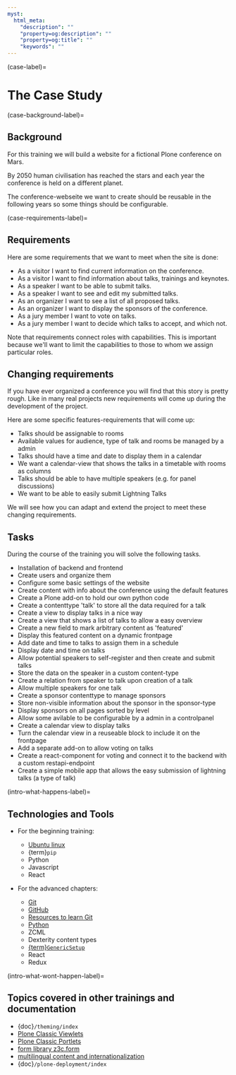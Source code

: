 ```yaml
---
myst:
  html_meta:
    "description": ""
    "property=og:description": ""
    "property=og:title": ""
    "keywords": ""
---
```


(case-label)=

# The Case Study

(case-background-label)=

## Background

For this training we will build a website for a fictional Plone conference on Mars.

By 2050 human civilisation has reached the stars and each year the conference is held on a different planet.

The conference-webseite we want to create should be reusable in the following years so some things should be configurable.

(case-requirements-label)=

## Requirements

Here are some requirements that we want to meet when the site is done:

- As a visitor I want to find current information on the conference.
- As a visitor I want to find information about talks, trainings and keynotes.
- As a speaker I want to be able to submit talks.
- As a speaker I want to see and edit my submitted talks.
- As an organizer I want to see a list of all proposed talks.
- As an organizer I want to display the sponsors of the conference.
- As a jury member I want to vote on talks.
- As a jury member I want to decide which talks to accept, and which not.

Note that requirements connect roles with capabilities.
This is important because we'll want to limit the capabilities to those to whom we assign particular roles.

## Changing requirements

If you have ever organized a conference you will find that this story is pretty rough.
Like in many real projects new requirements will come up during the development of the project.

Here are some specific features-requirements that will come up:

- Talks should be assignable to rooms
- Available values for audience, type of talk and rooms be managed by a admin
- Talks should have a time and date to display them in a calendar
- We want a calendar-view that shows the talks in a timetable with rooms as columns
- Talks should be able to have multiple speakers (e.g. for panel discussions)
- We want to be able to easily submit Lightning Talks

We will see how you can adapt and extend the project to meet these changing requirements.

## Tasks

During the course of the training you will solve the following tasks.

- Installation of backend and frontend
- Create users and organize them
- Configure some basic settings of the website
- Create content with info about the conference using the default features
- Create a Plone add-on to hold our own python code
- Create a contenttype 'talk' to store all the data required for a talk
- Create a view to display talks in a nice way
- Create a view that shows a list of talks to allow a easy overview
- Create a new field to mark arbitrary content as 'featured'
- Display this featured content on a dynamic frontpage
- Add date and time to talks to assign them in a schedule
- Display date and time on talks
- Allow potential speakers to self-register and then create and submit talks
- Store the data on the speaker in a custom content-type
- Create a relation from speaker to talk upon creation of a talk
- Allow multiple speakers for one talk
- Create a sponsor contenttype to manage sponsors
- Store non-visible information about the sponsor in the sponsor-type
- Display sponsors on all pages sorted by level
- Allow some avilable to be configurable by a admin in a controlpanel
- Create a calendar view to display talks
- Turn the calendar view in a reuseable block to include it on the frontpage
- Add a separate add-on to allow voting on talks
- Create a react-component for voting and connect it to the backend with a custom restapi-endpoint
- Create a simple mobile app that allows the easy submission of lightning talks (a type of talk)

(intro-what-happens-label)=

## Technologies and Tools

- For the beginning training:
  
  - [Ubuntu linux](https://ubuntu.com/)
  - {term}`pip`
  - Python
  - Javascript
  - React

- For the advanced chapters:

  - [Git](https://git-scm.com/)
  - [GitHub](https://github.com)
  - [Resources to learn Git](https://docs.github.com/en/get-started/quickstart/set-up-git)
  - [Python](https://www.python.org)
  - ZCML
  - Dexterity content types
  - [{term}`GenericSetup`](https://docs.plone.org/develop/addons/components/genericsetup.html)
  - React
  - Redux

(intro-what-wont-happen-label)=

## Topics covered in other trainings and documentation

- {doc}`/theming/index`
- [Plone Classic Viewlets](https://docs.plone.org/develop/plone/views/viewlets.html)
- [Plone Classic Portlets](https://docs.plone.org/develop/plone/functionality/portlets.html)
- [form library z3c.form](https://docs.plone.org/develop/plone/forms/z3c.form.html)
- [multilingual content and internationalization](https://docs.plone.org/develop/plone/i18n/index.html)
- {doc}`/plone-deployment/index`
